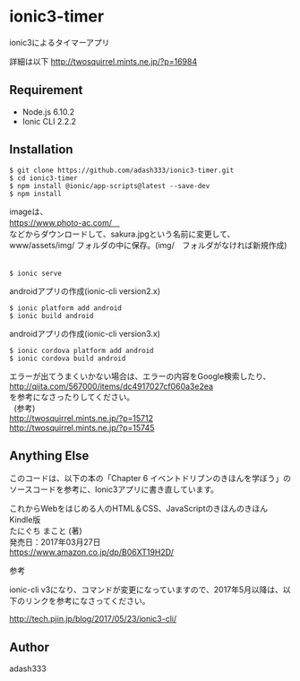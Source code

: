 # ionic3-timer

ionic3によるタイマーアプリ

詳細は以下
http://twosquirrel.mints.ne.jp/?p=16984

## Requirement

- Node.js 6.10.2
- Ionic CLI 2.2.2


## Installation

    $ git clone https://github.com/adash333/ionic3-timer.git
    $ cd ionic3-timer
    $ npm install @ionic/app-scripts@latest --save-dev
    $ npm install

imageは、  
https://www.photo-ac.com/　  
などからダウンロードして、sakura.jpgという名前に変更して、  
www/assets/img/ フォルダの中に保存。(img/　フォルダがなければ新規作成) 　　

    $ ionic serve

androidアプリの作成(ionic-cli version2.x)

    $ ionic platform add android
    $ ionic build android

androidアプリの作成(ionic-cli version3.x)

    $ ionic cordova platform add android
    $ ionic cordova build android

エラーが出てうまくいかない場合は、エラーの内容をGoogle検索したり、  
http://qiita.com/567000/items/dc4917027cf060a3e2ea  
を参考になさったりしてください。  
  
(参考)   
http://twosquirrel.mints.ne.jp/?p=15712  
http://twosquirrel.mints.ne.jp/?p=15745  

## Anything Else

このコードは、以下の本の「Chapter 6 イベントドリブンのきほんを学ぼう」のソースコードを参考に、Ionic3アプリに書き直しています。

これからWebをはじめる人のHTML＆CSS、JavaScriptのきほんのきほん Kindle版  
たにぐち まこと (著)  
発売日：2017年03月27日  
https://www.amazon.co.jp/dp/B06XT19H2D/

参考

ionic-cli v3になり、コマンドが変更になっていますので、2017年5月以降は、以下のリンクを参考になさってください。

http://tech.pjin.jp/blog/2017/05/23/ionic3-cli/

## Author

adash333
